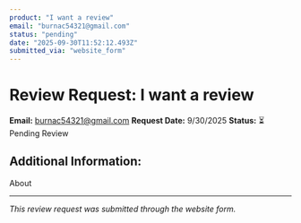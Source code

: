```yaml
---
product: "I want a review"
email: "burnac54321@gmail.com"
status: "pending"
date: "2025-09-30T11:52:12.493Z"
submitted_via: "website_form"
---
```


# Review Request: I want a review

**Email:** burnac54321@gmail.com
**Request Date:** 9/30/2025
**Status:** ⏳ Pending Review

## Additional Information:
About 

---

*This review request was submitted through the website form.*
